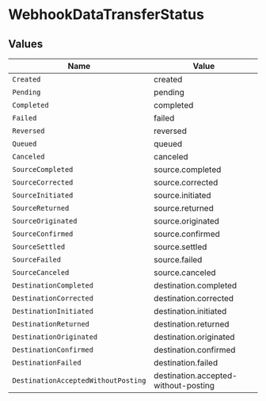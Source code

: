 # WebhookDataTransferStatus


## Values

| Name                                 | Value                                |
| ------------------------------------ | ------------------------------------ |
| `Created`                            | created                              |
| `Pending`                            | pending                              |
| `Completed`                          | completed                            |
| `Failed`                             | failed                               |
| `Reversed`                           | reversed                             |
| `Queued`                             | queued                               |
| `Canceled`                           | canceled                             |
| `SourceCompleted`                    | source.completed                     |
| `SourceCorrected`                    | source.corrected                     |
| `SourceInitiated`                    | source.initiated                     |
| `SourceReturned`                     | source.returned                      |
| `SourceOriginated`                   | source.originated                    |
| `SourceConfirmed`                    | source.confirmed                     |
| `SourceSettled`                      | source.settled                       |
| `SourceFailed`                       | source.failed                        |
| `SourceCanceled`                     | source.canceled                      |
| `DestinationCompleted`               | destination.completed                |
| `DestinationCorrected`               | destination.corrected                |
| `DestinationInitiated`               | destination.initiated                |
| `DestinationReturned`                | destination.returned                 |
| `DestinationOriginated`              | destination.originated               |
| `DestinationConfirmed`               | destination.confirmed                |
| `DestinationFailed`                  | destination.failed                   |
| `DestinationAcceptedWithoutPosting`  | destination.accepted-without-posting |